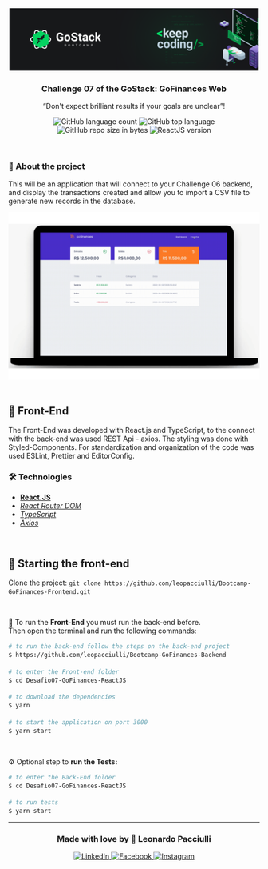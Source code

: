 <div align="center">
  <img alt="GoStack" src="./src/assets/gostack.png" width="500px" />
</div>

<h3 align="center">
  Challenge 07 of the GoStack: GoFinances Web
</h3>

<p align="center">“Don't expect brilliant results if your goals are unclear”!</blockquote>

<p align="center">
  <img alt="GitHub language count" src="https://img.shields.io/github/languages/count/leopacciulli/Bootcamp-GoFinances-Frontend?color=yellow">

  <img alt="GitHub top language" src="https://img.shields.io/github/languages/top/leopacciulli/Bootcamp-GoFinances-Frontend?color=yellow">

  <img alt="GitHub repo size in bytes" src="https://img.shields.io/github/repo-size/leopacciulli/Bootcamp-GoFinances-Frontend?color=yellow">

  <img alt="ReactJS version" src="https://img.shields.io/badge/React.JS-v16.13.1-60dafb?style=flat&logoColor=60dafb&logo=react">
</p>

<br>

### 📝 About the project
This will be an application that will connect to your Challenge 06 backend, and display the transactions created and allow you to import a CSV file to generate new records in the database.

<div align="center">
  <img src="./src/assets/gofinances.gif" />
</div>

<br>

## 🤖 Front-End
The Front-End was developed with React.js and TypeScript, to the connect with the back-end was used REST Api - axios. The styling was done with Styled-Components. For standardization and organization of the code was used ESLint, Prettier and EditorConfig.

### 🛠 Technologies
- **[React.JS](https://reactjs.org/)**
- *[React Router DOM](https://reacttraining.com/react-router/web/guides/quick-start)*
- *[TypeScript](https://www.typescriptlang.org/)*
- *[Axios](https://github.com/axios/axios)*

<br>

## 🏁 Starting the front-end
Clone the project: `git clone https://github.com/leopacciulli/Bootcamp-GoFinances-Frontend.git`

<br>

🤖 To run the **Front-End** you must run the back-end before.
<br>Then open the terminal and run the following commands:

````zsh
# to run the back-end follow the steps on the back-end project
$ https://github.com/leopacciulli/Bootcamp-GoFinances-Backend

# to enter the Front-end folder
$ cd Desafio07-GoFinances-ReactJS

# to download the dependencies
$ yarn

# to start the application on port 3000
$ yarn start
````

<br>

⚙️ Optional step to **run the Tests:**

````zsh
# to enter the Back-End folder
$ cd Desafio07-GoFinances-ReactJS

# to run tests
$ yarn start
````

---

<h3 align="center">
  Made with love by 💙 Leonardo Pacciulli
</h3>

<p align="center">
  <a href="https://www.linkedin.com/in/leonardo-pacciulli">
    <img alt="LinkedIn" src="https://img.shields.io/badge/LinkedIn-/in/leonardopacciulli-0e76a8?style=flat&logoColor=white&logo=linkedin">
  </a>
  <a href="https://www.facebook.com/paculli">
    <img alt="Facebook" src="https://img.shields.io/badge/Facebook-/LeonardoPacciulli-1778F2?style=flat&logoColor=white&logo=facebook">
  </a>
  <a href="https://www.instagram.com/leopacciulli/">
    <img alt="Instagram" src="https://img.shields.io/badge/Instagram-@leopacciulli-833AB4?style=flat&logoColor=white&logo=instagram">
  </a>
</p>
